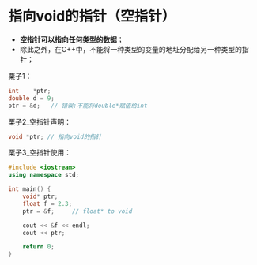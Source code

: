 # 指向void的指针（空指针）
+ **空指针可以指向任何类型的数据**；
+ 除此之外，在C++中，不能将一种类型的变量的地址分配给另一种类型的指针；


栗子1：
```cpp
int    *ptr;
double d = 9;
ptr = &d;   // 错误:不能将double*赋值给int
```


栗子2_空指针声明：
```cpp
void *ptr; // 指向void的指针
```


栗子3_空指针使用：
```cpp
#include <iostream>
using namespace std;

int main() {
    void* ptr;
    float f = 2.3;
    ptr = &f;     // float* to void

    cout << &f << endl;
    cout << ptr;

    return 0;
}
```